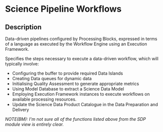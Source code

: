 # Science Pipeline Workflows

## Description

Data-driven pipelines configured by Processing Blocks, expressed in terms of a
language as executed by the Workflow Engine using an Execution Framework.

Specifies the steps necessary to execute a data-driven workflow, which will
typically involve:

- Configuring the buffer to provide required Data Islands
- Creating Data queues for dynamic data
- Initialising Quality Assessment to generate appropriate metrics
- Using Model Database to extract a Science Data Model
- Employing Execution Framework instances to execute workflows on available
  processing resources.
- Update the Science Data Product Catalogue in the Data Preparation and
  Delivery

*NOTE(BM): I'm not sure all of the functions listed above from the SDP module
view is entirely clear.*
